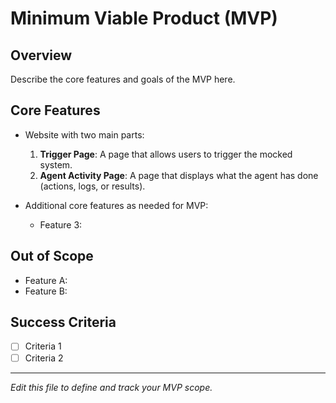 # Minimum Viable Product (MVP)

## Overview
Describe the core features and goals of the MVP here.

## Core Features
- Website with two main parts:
	1. **Trigger Page**: A page that allows users to trigger the mocked system.
	2. **Agent Activity Page**: A page that displays what the agent has done (actions, logs, or results).

- Additional core features as needed for MVP:
	- Feature 3: 

## Out of Scope
- Feature A: 
- Feature B: 

## Success Criteria
- [ ] Criteria 1
- [ ] Criteria 2

---
*Edit this file to define and track your MVP scope.*
